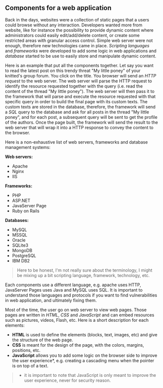 Components for a web application
--------------------------------

Back in the days, websites were a collection of static pages that a users could browse without any interaction. Developers wanted more from website, like for instance the possibility to provide dynamic content where administrators could easily edit/add/delete content, or create some restricted areas with granular access control. Simple web server were not enough, therefore new technologies came in place. _Scripting languages_ and _frameworks_ were developed to add some logic in web applications and _database_ started to be use to easily store and manipulate dynamic content.

Here is an example that put all the components together. Let say you want to read the latest post on this trendy threat "My little poney" of your knitted's group forum. You click on the title. You browser will send an _HTTP request_ to the web server. The web server will parse the HTTP request to identify the resource requested together with the query (i.e. read the content of the thread "My little poney"). The web server will then pass it to the framework that will parse and execute the resource requested with that specific query in order to build the final page with its custom texts. The custom texts are stored in the database, therefore, the framework will send a _SQL_ query to the database and ask for all posts in the thread "My little poney", and for each post, a subsequent query will be sent to get the profile of the authors. Once the page built, the framework will send the result to the web server that will wrap it into a HTTP response to convey the content to the browser.

Here is a non-exhaustive list of web servers, frameworks and database management systems:

__Web servers:__
* Apache
* Nginx
* IIS

__Frameworks:__
* PHP
* ASP.NET
* JavaServer Page
* Ruby on Rails

__Databases:__
* MySQL
* MSSQL
* Oracle
* SQLite3
* MongoDB
* PostgreSQL
* IBM DB2

> Here to be honest, I'm not really sure about the terminology, I might be mixing up a bit scripting language, framework, technology, etc.

Each components use a different language, e.g. apache uses HTTP, JavaServer Pages uses Java and MySQL uses SQL. It is important to understand those languages and protocols if you want to find vulnerabilities in web application, and ultimately fixing them.

Most of the time, the user go on web server to view web pages. Those pages are written in _HTML_, _CSS_ and _JavaScript_ and can embed resources such as pictures, videos, Flash, etc. Here is a short description for each elements:
 * __HTML__ is used to define the elements (blocks, text, images, etc) and give the structure of the web page.
 * __CSS__ is meant for the design of the page, with the colors, margins, positions, etc.
 * __JavaScript__ allows you to add some logic on the browser side to improve the user experience*, e.g. creating a cascading menu when the pointer is on top of a text.

> * it is important to note that JavaScript is only meant to improve the user experience, never for security reason.
